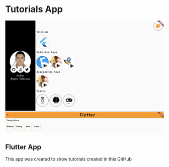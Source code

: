 # Tutorials App

![Image1 of App](example1.png)
![Image2 of App](example2.png)
    
## Flutter App

This app was created to show tutorials created in this GitHub


